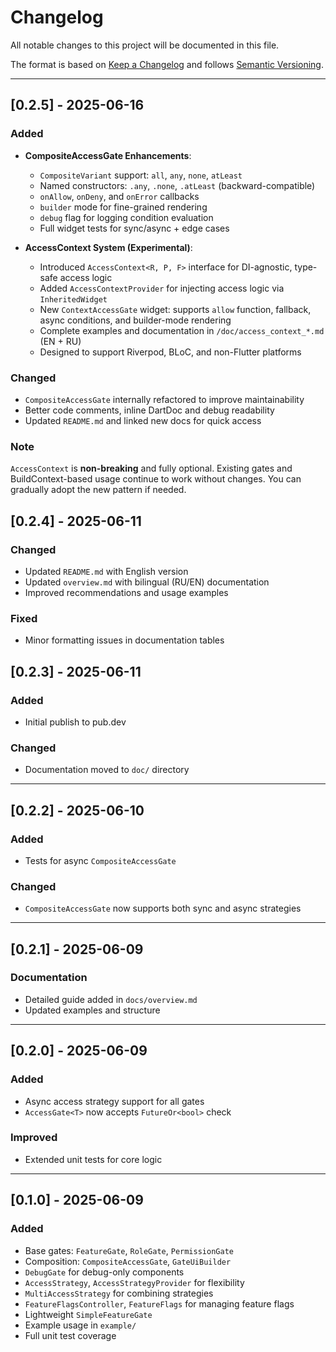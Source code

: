 # Changelog

All notable changes to this project will be documented in this file.

The format is based on [Keep a Changelog](https://keepachangelog.com/en/1.0.0/)
and follows [Semantic Versioning](https://semver.org/).

---

## [0.2.5] - 2025-06-16

### Added
- **CompositeAccessGate Enhancements**:
  - `CompositeVariant` support: `all`, `any`, `none`, `atLeast`
  - Named constructors: `.any`, `.none`, `.atLeast` (backward-compatible)
  - `onAllow`, `onDeny`, and `onError` callbacks
  - `builder` mode for fine-grained rendering
  - `debug` flag for logging condition evaluation
  - Full widget tests for sync/async + edge cases

- **AccessContext System (Experimental)**:
  - Introduced `AccessContext<R, P, F>` interface for DI-agnostic, type-safe access logic
  - Added `AccessContextProvider` for injecting access logic via `InheritedWidget`
  - New `ContextAccessGate` widget: supports `allow` function, fallback, async conditions, and builder-mode rendering
  - Complete examples and documentation in `/doc/access_context_*.md` (EN + RU)
  - Designed to support Riverpod, BLoC, and non-Flutter platforms

### Changed
- `CompositeAccessGate` internally refactored to improve maintainability
- Better code comments, inline DartDoc and debug readability
- Updated `README.md` and linked new docs for quick access

### Note
`AccessContext` is **non-breaking** and fully optional. Existing gates and BuildContext-based usage continue to work without changes. You can gradually adopt the new pattern if needed.

## [0.2.4] - 2025-06-11

### Changed
- Updated `README.md` with English version
- Updated `overview.md` with bilingual (RU/EN) documentation
- Improved recommendations and usage examples

### Fixed
- Minor formatting issues in documentation tables

## [0.2.3] - 2025-06-11

### Added
- Initial publish to pub.dev

### Changed
- Documentation moved to `doc/` directory

---

## [0.2.2] - 2025-06-10

### Added
- Tests for async `CompositeAccessGate`

### Changed
- `CompositeAccessGate` now supports both sync and async strategies

---

## [0.2.1] - 2025-06-09

### Documentation
- Detailed guide added in `docs/overview.md`
- Updated examples and structure

---

## [0.2.0] - 2025-06-09

### Added
- Async access strategy support for all gates
- `AccessGate<T>` now accepts `FutureOr<bool>` check

### Improved
- Extended unit tests for core logic

---

## [0.1.0] - 2025-06-09

### Added
- Base gates: `FeatureGate`, `RoleGate`, `PermissionGate`
- Composition: `CompositeAccessGate`, `GateUiBuilder`
- `DebugGate` for debug-only components
- `AccessStrategy`, `AccessStrategyProvider` for flexibility
- `MultiAccessStrategy` for combining strategies
- `FeatureFlagsController`, `FeatureFlags` for managing feature flags
- Lightweight `SimpleFeatureGate`
- Example usage in `example/`
- Full unit test coverage
